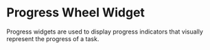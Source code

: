 # Progress Wheel Widget

Progress widgets are used to display progress indicators that visually represent the progress of a task.